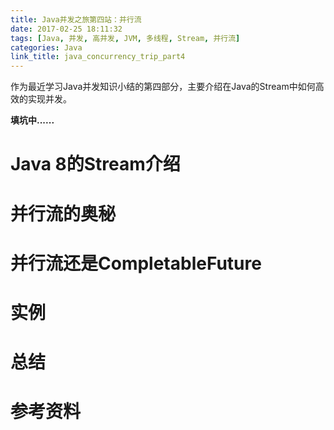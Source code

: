 ```yaml
---
title: Java并发之旅第四站：并行流
date: 2017-02-25 18:11:32
tags: [Java, 并发, 高并发, JVM, 多线程, Stream, 并行流]
categories: Java
link_title: java_concurrency_trip_part4
---
```

作为最近学习Java并发知识小结的第四部分，主要介绍在Java的Stream中如何高效的实现并发。
<!-- more -->
**填坑中......**

# Java 8的Stream介绍




# 并行流的奥秘




# 并行流还是CompletableFuture



# 实例



# 总结




# 参考资料

